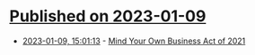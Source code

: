 # [Published on 2023-01-09](index.md)

* [2023-01-09, 15:01:13](https://news.ycombinator.com/item?id=34311048) - [Mind Your Own Business Act of 2021](https://www.congress.gov/bill/117th-congress/senate-bill/1444)
